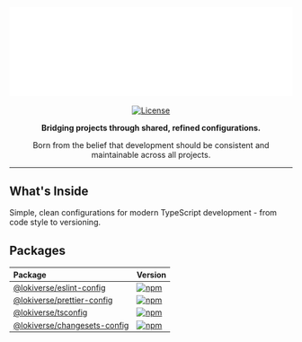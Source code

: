 <div align="center">
  <img src="https://github.com/lokicoule-stack/.github/blob/main/media/repo-header.svg?raw=true" alt="Lokiverse: Unified Development Standards" />

  <p>
    <a href="https://github.com/lokicoule-stack/.github/blob/main/LICENSE">
      <img src="https://img.shields.io/badge/license-MIT-blue.svg" alt="License" />
    </a>
  </p>
</div>

<div align="center">
  <p><strong>Bridging projects through shared, refined configurations.</strong></p>
  <p>Born from the belief that development should be consistent and maintainable across all projects.</p>
</div>

---

## What's Inside

Simple, clean configurations for modern TypeScript development - from code style to versioning.

## Packages

<div align="center">

| Package | Version |
|:--|:--|
| [@lokiverse/eslint-config](https://github.com/lokicoule-stack/eslint-config) | [![npm](https://img.shields.io/npm/v/@lokiverse/eslint-config.svg)](https://www.npmjs.com/package/@lokiverse/eslint-config) |
| [@lokiverse/prettier-config](https://github.com/lokicoule-stack/prettier-config) | [![npm](https://img.shields.io/npm/v/@lokiverse/prettier-config.svg)](https://www.npmjs.com/package/@lokiverse/prettier-config) |
| [@lokiverse/tsconfig](https://github.com/lokicoule-stack/tsconfig) | [![npm](https://img.shields.io/npm/v/@lokiverse/tsconfig.svg)](https://www.npmjs.com/package/@lokiverse/tsconfig) |
| [@lokiverse/changesets-config](https://github.com/lokicoule-stack/changesets-config) | [![npm](https://img.shields.io/npm/v/@lokiverse/changesets-config.svg)](https://www.npmjs.com/package/@lokiverse/changesets-config) |

</div>
